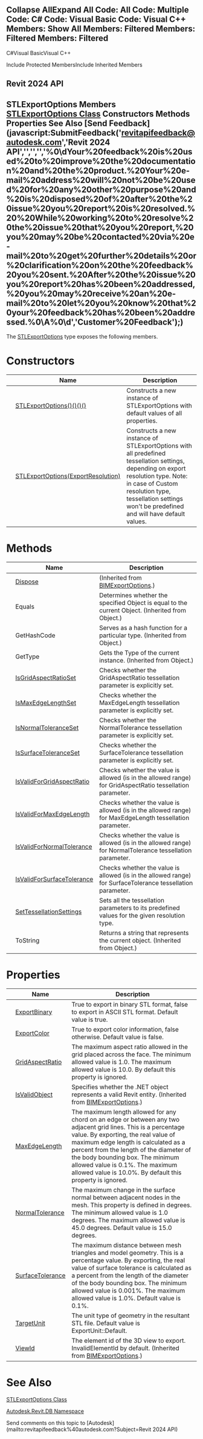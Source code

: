 ﻿

Collapse AllExpand All Code: All Code: Multiple Code: C# Code: Visual Basic Code: Visual C++  Members: Show All Members: Filtered Members: Filtered Members: Filtered   
---  
  
C#Visual BasicVisual C++

Include Protected MembersInclude Inherited Members

Revit 2024 API  
---  
STLExportOptions Members  
[STLExportOptions Class](c8870dfe-9259-4981-4545-a6c0d0440552.md) Constructors Methods Properties See Also [Send Feedback](javascript:SubmitFeedback\('revitapifeedback@autodesk.com','Revit 2024 API','','','','%0\\dYour%20feedback%20is%20used%20to%20improve%20the%20documentation%20and%20the%20product.%20Your%20e-mail%20address%20will%20not%20be%20used%20for%20any%20other%20purpose%20and%20is%20disposed%20of%20after%20the%20issue%20you%20report%20is%20resolved.%20%20While%20working%20to%20resolve%20the%20issue%20that%20you%20report,%20you%20may%20be%20contacted%20via%20e-mail%20to%20get%20further%20details%20or%20clarification%20on%20the%20feedback%20you%20sent.%20After%20the%20issue%20you%20report%20has%20been%20addressed,%20you%20may%20receive%20an%20e-mail%20to%20let%20you%20know%20that%20your%20feedback%20has%20been%20addressed.%0\\A%0\\d','Customer%20Feedback'\);)  
---  
  
The [STLExportOptions](c8870dfe-9259-4981-4545-a6c0d0440552.md) type exposes the following members.

# Constructors

|  | Name | Description |
| --- | --- | --- |
|  | [STLExportOptions()()()()](2498b8fd-e3fe-43d3-2b72-0ea04812d71d.md) | Constructs a new instance of STLExportOptions with default values of all properties. |
|  | [STLExportOptions(ExportResolution)](8fadfd48-c01f-fb58-0761-baa6cee59cb9.md) | Constructs a new instance of STLExportOptions with all predefined tessellation settings, depending on export resolution type. Note: in case of Custom resolution type, tessellation settings won't be predefined and will have default values. |
  
# Methods

|  | Name | Description |
| --- | --- | --- |
|  | [Dispose](df23b65d-b40f-56e0-937a-d22e3870f292.md) | (Inherited from [BIMExportOptions](2e854291-02f8-e0c5-3b40-efe4da8a639a.md).) |
|  | Equals | Determines whether the specified Object is equal to the current Object. (Inherited from Object.) |
|  | GetHashCode | Serves as a hash function for a particular type.  (Inherited from Object.) |
|  | GetType | Gets the Type of the current instance. (Inherited from Object.) |
|  | [IsGridAspectRatioSet](2b9f8526-ddd5-5224-9d8d-6a1c3b61e48b.md) | Checks whether the GridAspectRatio tessellation parameter is explicitly set. |
|  | [IsMaxEdgeLengthSet](c41f7f4d-8563-5319-1fba-528e4d5e73d5.md) | Checks whether the MaxEdgeLength tessellation parameter is explicitly set. |
|  | [IsNormalToleranceSet](cbdb380b-6ee8-8110-7bb8-5137538bdd10.md) | Checks whether the NormalTolerance tessellation parameter is explicitly set. |
|  | [IsSurfaceToleranceSet](f8daf04e-a6c1-f5a4-82cd-1b6d3fb104ee.md) | Checks whether the SurfaceTolerance tessellation parameter is explicitly set. |
|  | [IsValidForGridAspectRatio](92c9cf78-0020-e71e-359e-66190410f53a.md) | Checks whether the value is allowed (is in the allowed range) for GridAspectRatio tessellation parameter. |
|  | [IsValidForMaxEdgeLength](58938961-b238-527d-0878-e1f4ced5077b.md) | Checks whether the value is allowed (is in the allowed range) for MaxEdgeLength tessellation parameter. |
|  | [IsValidForNormalTolerance](59e7201f-9248-4b5f-8db7-b6d7a5326367.md) | Checks whether the value is allowed (is in the allowed range) for NormalTolerance tessellation parameter. |
|  | [IsValidForSurfaceTolerance](1befecc7-5532-fd55-4d81-e923ad4acba4.md) | Checks whether the value is allowed (is in the allowed range) for SurfaceTolerance tessellation parameter. |
|  | [SetTessellationSettings](05429687-e49f-97c7-946c-d176bb6f7123.md) | Sets all the tessellation parameters to its predefined values for the given resolution type. |
|  | ToString | Returns a string that represents the current object. (Inherited from Object.) |
  
# Properties

|  | Name | Description |
| --- | --- | --- |
|  | [ExportBinary](4593d7b6-ba1e-f90f-2c40-20a1393d8abb.md) | True to export in binary STL format, false to export in ASCII STL format. Default value is true. |
|  | [ExportColor](957ac4e0-9f3c-318b-a036-525fbae1fe7e.md) | True to export color information, false otherwise. Default value is false. |
|  | [GridAspectRatio](bf627a3c-6276-f85b-8aaf-4789a66bba02.md) | The maximum aspect ratio allowed in the grid placed across the face. The minimum allowed value is 1.0. The maximum allowed value is 10.0. By default this property is ignored. |
|  | [IsValidObject](9058bdf4-f93c-7ab2-c8d7-7e513df52e85.md) | Specifies whether the .NET object represents a valid Revit entity.  (Inherited from [BIMExportOptions](2e854291-02f8-e0c5-3b40-efe4da8a639a.md).) |
|  | [MaxEdgeLength](7994d69f-daa5-4b5c-18b6-f0745a8211df.md) | The maximum length allowed for any chord on an edge or between any two adjacent grid lines. This is a percentage value. By exporting, the real value of maximum edge length is calculated as a percent from the length of the diameter of the body bounding box. The minimum allowed value is 0.1%. The maximum allowed value is 10.0%. By default this property is ignored. |
|  | [NormalTolerance](bbb19a10-aa63-c502-b7ec-f5e85b0427a6.md) | The maximum change in the surface normal between adjacent nodes in the mesh. This property is defined in degrees. The minimum allowed value is 1.0 degrees. The maximum allowed value is 45.0 degrees. Default value is 15.0 degrees. |
|  | [SurfaceTolerance](c87b91d0-9292-dd85-b2be-0999bc50fad8.md) | The maximum distance between mesh triangles and model geometry. This is a percentage value. By exporting, the real value of surface tolerance is calculated as a percent from the length of the diameter of the body bounding box. The minimum allowed value is 0.001%. The maximum allowed value is 1.0%. Default value is 0.1%. |
|  | [TargetUnit](859f84f4-d7a5-8be3-d1ad-5a664d58172c.md) | The unit type of geometry in the resultant STL file. Default value is ExportUnit::Default. |
|  | [ViewId](a5864496-b5d0-a1be-ca12-125b7ce9b40d.md) | The element id of the 3D view to export. InvalidElementId by default.  (Inherited from [BIMExportOptions](2e854291-02f8-e0c5-3b40-efe4da8a639a.md).) |
  
# See Also

[STLExportOptions Class](c8870dfe-9259-4981-4545-a6c0d0440552.md)

[Autodesk.Revit.DB Namespace](87546ba7-461b-c646-cbb1-2cb8f5bff8b2.md)

Send comments on this topic to [Autodesk](mailto:revitapifeedback%40autodesk.com?Subject=Revit 2024 API)